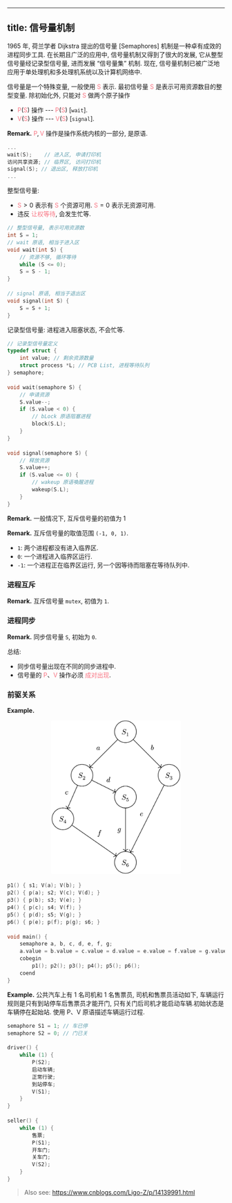 
---
title: 信号量机制
---

<link rel="stylesheet" href="https://cdnjs.cloudflare.com/ajax/libs/highlight.js/11.9.0/styles/github-dark.min.css">
<script src="https://cdnjs.cloudflare.com/ajax/libs/highlight.js/11.9.0/highlight.min.js"></script>
<script src="https://cdnjs.cloudflare.com/ajax/libs/highlight.js/11.9.0/languages/c.min.js"></script>

<script>hljs.highlightAll();</script>

<style>
hint {
  color: gray;  
}
em {
  color: rgb(249, 117, 131);
  font-style: normal;
}
</style>


1965 年, 荷兰学者 Dijkstra 提出的信号量 [Semaphores] 机制是⼀种卓有成效的进程同步⼯具. 在长期且⼴泛的应⽤中, 信号量机制又得到了很⼤的发展, 它从整型信号量经记录型信号量, 进⽽发展 “信号量集” 机制. 现在, 信号量机制已被⼴泛地应⽤于单处理机和多处理机系统以及计算机⽹络中. 

信号量是一个特殊变量, 一般使用 $S$ 表示. 最初信号量 $S$ 是表示可用资源数目的整型变量. 除初始化外, 只能对 $S$ 做两个原子操作

- $P(S)$ 操作 --- $P(S)$ [`wait`].
- $V(S)$ 操作 --- $V(S)$ [`signal`]. 

$\textbf{Remark.}$ $P,V$ 操作是操作系统内核的一部分, 是原语. 

```cpp
...
wait(S);    // 进入区, 申请打印机
访问共享资源; // 临界区, 访问打印机
signal(S); // 退出区, 释放打印机
...
```

整型信号量: 
- $S>0$ 表示有 $S$ 个资源可用. $S=0$ 表示无资源可用. 
- 违反 *让权等待*, 会发生忙等. 

```c
// 整型信号量, 表示可用资源数
int S = 1;
// wait 原语, 相当于进入区
void wait(int S) {
    // 资源不够, 循环等待
    while (S <= 0);
    S = S - 1;
}

// signal 原语, 相当于退出区
void signal(int S) {
    S = S + 1;
}
```

记录型信号量: 进程进入阻塞状态, 不会忙等. 

```c
// 记录型信号量定义
typedef struct {
    int value; // 剩余资源数量
    struct process *L; // PCB List, 进程等待队列
} semaphore;

void wait(semaphore S) {
    // 申请资源
    S.value--;
    if (S.value < 0) {
        // bLock 原语阻塞进程 
        block(S.L);
    }
}

void signal(semaphore S) {
    // 释放资源
    S.value++;
    if (S.value <= 0) {
        // wakeup 原语喚醒进程
        wakeup(S.L);
    }
}
```
<!-- 
```cpp
P1() { S1; V(a); V(b); V(c); }
P1() { P(a); S2; V(d); }
...
void main () {
    semaphore a, b, c, d, e, f, g, h;
    a.value = b.value = c.value = d.value = e.value = f.value = g.value = h.value;
    cobegin
        P1(); P2(); P3(); P4(); P5(); ... 
    coend
}
```
-->

$\textbf{Remark.}$ 一般情况下, 互斥信号量的初值为 1

$\textbf{Remark.}$ 互斥信号量的取值范围 `(-1, 0, 1)`. 

- `1`: 两个进程都没有进入临界区. 
- `0`: 一个进程进入临界区运行. 
- `-1`: 一个进程正在临界区运行, 另一个因等待而阻塞在等待队列中. 

### 进程互斥

$\textbf{Remark.}$ 互斥信号量 `mutex`, 初值为 `1`. 

### 进程同步

$\textbf{Remark.}$ 同步信号量 `S`, 初始为 `0`. 

总结: 
- 同步信号量出现在不同的同步进程中. 
- 信号量的 $P$、$V$ 操作必须 *成对出现*. 

### 前驱关系

$\textbf{Example.}$ 

<p style="text-align: center;"><img class="theme" src="../../assets/前驱.svg" style="border-radius: 0.2em; width: 300px;"></p>


```cpp
p1() { s1; V(a); V(b); }
p2() { p(a); s2; V(c); V(d); }
p3() { p(b); s3; V(e); }
p4() { p(c); s4; V(f); }
p5() { p(d); s5; V(g); }
p6() { p(e); p(f); p(g); s6; }

void main() {
    semaphore a, b, c, d, e, f, g;
    a.value = b.value = c.value = d.value = e.value = f.value = g.value = 0;
    cobegin 
        p1(); p2(); p3(); p4(); p5(); p6(); 
    coend
}
```

$\textbf{Example.}$ 公共汽车上有 1 名司机和 1 名售票员, 司机和售票员活动如下, 车辆运行规则是只有到站停车后售票员才能开门, 只有关门后司机才能启动车辆.初始状态是车辆停在起始站. 使用 P、V 原语描述车辆运行过程. 

```c
semaphore S1 = 1; // 车已停
semaphore S2 = 0; // 门已关

driver() {
    while (1) {
        P(S2);
        启动车辆;
        正常行驶;
        到站停车;
        V(S1);
    }
}

seller() {
    while (1) {
        售票;
        P(S1);
        开车门;
        关车门;
        V(S2);
    }
}
```

<!-- 
```c
// (1) 互斥: 爸爸和妈妈. 同步: 爸爸和女儿, 妈妈和儿子.

semaphore mutex S = 1; // 盘子可用. 
semaphore apple = 0, banana = 0; // 苹果, 香蕉可用. 

father() {
    while (1) {
        P(S);
        放苹果;
        V(apple);
    }
}

daughter() {
    while (1) {
        P(apple);
        吃苹果;
        V(S);
    }
}

son() {
    while (1) {
        P(banana);
        吃香蕉;
        V(S);
    }
}

mother() {
    while (1) {
        P(S);
        放香蕉;
        V(banana);
    }
}
```

### 硬件同步机制

#### 关中断

关中断是实现互斥的最简单的⽅法之⼀. 在进⼊锁测试之前关闭中断, 直到完成锁测试并上锁之后才能打开中断. 这样, 进程在临界区执⾏期间, 计算机系统不响应中断, 从⽽不会引发调度, 也就不会发⽣进程或线程切换. 由此, 保证了对锁的测试和关锁操作的连续性和完整性, 有效地保证了互斥. 

#### 关中断的缺点

1. 滥⽤关中断权⼒可能导致严重后果. 
1. 关中断时间过长, 会影响系统效率, 限制了处理器交叉执⾏程序的能⼒. 
1. 关中断⽅法也不适⽤于多 CPU 系统, 因为在⼀个处理器上关中断并不能防⽌进程在其它处理器上执⾏相同的临界段代码.  -->

> Also see: <https://www.cnblogs.com/Ligo-Z/p/14139991.html>
